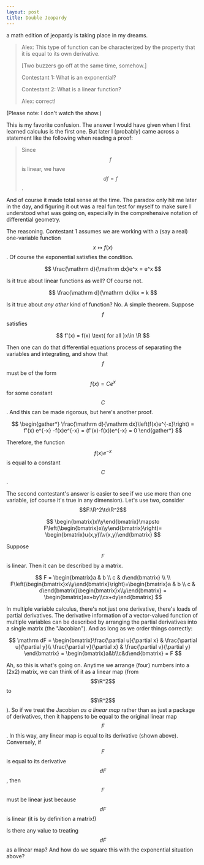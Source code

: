 ```yaml
---
layout: post
title: Double Jeopardy
---
```


a math edition of jeopardy is taking place in my dreams.

> Alex: This type of function can be characterized by the property that it is equal to its own derivative.
>
> [Two buzzers go off at the same time, somehow.]
>
> Contestant 1: What is an exponential?
>
> Contestant 2: What is a linear function?
>
> Alex: correct!

(Please note: I don't watch the show.)

This is my favorite confusion. The answer I would have given when I first learned calculus is the first one. But later I (probably) came across a statement like the following when reading a proof:

> Since $$f$$ is linear, we have $$df = f$$.

And of course it made total sense at the time. The paradox only hit me later in the day, and figuring it out was a real fun test for myself to make sure I understood what was going on, especially in the comprehensive notation of differential geometry. 

The reasoning. Contestant 1 assumes we are working with a (say a real) one-variable function $$x\mapsto f(x)$$. Of course the exponential satisfies the condition.

$$
\frac{\mathrm d}{\mathrm dx}e^x = e^x
$$

Is it true about linear functions as well? Of course not.

$$
\frac{\mathrm d}{\mathrm dx}kx = k
$$

Is it true about *any other* kind of function? No. A simple theorem. Suppose $$f$$ satisfies

$$
f'(x) = f(x) \text{ for all }x\in \R
$$

Then one can do that differential equations process of separating the variables and integrating, and show that $$f$$ must be of the form $$f(x) = Ce^x$$ for some constant $$C$$. And this can be made rigorous, but here's another proof.

$$
\begin{gather*}
	\frac{\mathrm d}{\mathrm dx}\left(f(x)e^{-x}\right) = f'(x) e^{-x} -f(x)e^{-x} = (f'(x)-f(x))e^{-x} = 0
\end{gather*}
$$

Therefore, the function $$f(x)e^{-x}$$ is equal to a constant $$C$$.

The second contestant's answer is easier to see if we use more than one variable, (of course it's true in any dimension). Let's use two, consider $$F:\R^2\to\R^2$$

$$
\begin{bmatrix}x\\y\end{bmatrix}\mapsto F\left(\begin{bmatrix}x\\y\end{bmatrix}\right)= \begin{bmatrix}u(x,y)\\v(x,y)\end{bmatrix}
$$

Suppose $$F$$ is linear. Then it can be described by a matrix.

$$
F = \begin{bmatrix}a & b \\ c & d\end{bmatrix} \\
\\
F\left(\begin{bmatrix}x\\y\end{bmatrix}\right)=\begin{bmatrix}a & b \\ c & d\end{bmatrix}\begin{bmatrix}x\\y\end{bmatrix} = \begin{bmatrix}ax+by\\cx+dy\end{bmatrix}
$$

In multiple variable calculus, there's not just one derivative, there's loads of partial derivatives. The derivative information of a vector-valued function of multiple variables can be described by arranging the partial derivatives into a single matrix (the "Jacobian"). And as long as we order things correctly:

$$
\mathrm dF = \begin{bmatrix}\frac{\partial u}{\partial x} & \frac{\partial u}{\partial y}\\ \frac{\partial v}{\partial x} & \frac{\partial v}{\partial y} \end{bmatrix} = \begin{bmatrix}a&b\\c&d\end{bmatrix} = F
$$

Ah, so this is what's going on. Anytime we arrange (four) numbers into a (2x2) matrix, we can think of it as a linear map (from $$\R^2$$ to $$\R^2$$). So if we treat the Jacobian *as a linear map* rather than as just a package of derivatives, then it happens to be equal to the original linear map $$F$$. In this way, any linear map is equal to its derivative (shown above). Conversely, if $$F$$ is equal to its derivative $$dF$$, then $$F$$ must be linear just because $$dF$$ is linear (it is by definition a matrix!)

Is there any value to treating $$dF$$ as a linear map? And how do we square this with the exponential situation above?
